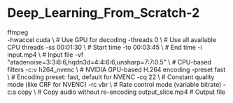 # Deep_Learning_From_Scratch-2

ffmpeg \
  -hwaccel cuda \                             # Use GPU for decoding
  -threads 0 \                                # Use all available CPU threads
  -ss 00:01:30 \                              # Start time
  -to 00:03:45 \                              # End time
  -i input.mp4 \                              # Input file
  -vf "atadenoise=3:3:6:6,hqdn3d=4:4:6:6,unsharp=7:7:0.5" \  # CPU-based filters
  -c:v h264_nvenc \                           # NVIDIA GPU-based H.264 encoding
  -preset fast \                              # Encoding preset: fast, default for NVENC
  -cq 22 \                                    # Constant quality mode (like CRF for NVENC)
  -rc vbr \                                   # Rate control mode (variable bitrate)
  -c:a copy \                                 # Copy audio without re-encoding
  output_slice.mp4                            # Output file
